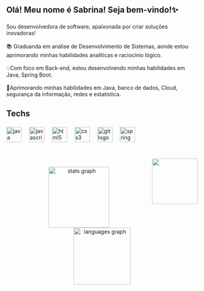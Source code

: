 

<h2 align="left">Olá! Meu nome é Sabrina! Seja bem-vindo!✨</h2>

###

<p align="left">Sou desenvolvedora de software, apaixonada por criar soluções inovadoras!<br><br>📚 Graduanda em análise de Desenvolvimento de Sistemas, aonde estou aprimorando minhas habilidades analíticas e raciocínio lógico.<br><br>💡Com foco em Back-end, estou desenvolvendo minhas habilidades em Java, Spring Boot.<br><br>🌱Aprimorando minhas habilidades em Java, banco de dados, Cloud, segurança da informação, redes e estatística.</p>

###



###

<h2 align="left">Techs</h2>

###

<div align="left">
  <img src="https://cdn.jsdelivr.net/gh/devicons/devicon/icons/java/java-original.svg" height="40" alt="java logo"  />
  <img width="12" />
  <img src="https://cdn.jsdelivr.net/gh/devicons/devicon/icons/javascript/javascript-original.svg" height="40" alt="javascript logo"  />
  <img width="12" />
  <img src="https://cdn.jsdelivr.net/gh/devicons/devicon/icons/html5/html5-original.svg" height="40" alt="html5 logo"  />
  <img width="12" />
  <img src="https://cdn.jsdelivr.net/gh/devicons/devicon/icons/css3/css3-original.svg" height="40" alt="css3 logo"  />
  <img width="12" />
  <img src="https://cdn.jsdelivr.net/gh/devicons/devicon/icons/git/git-original.svg" height="40" alt="git logo"  />
  <img width="12" />
  <img src="https://cdn.jsdelivr.net/gh/devicons/devicon/icons/spring/spring-original.svg" height="40" alt="spring logo"  />
</div>

###

<br clear="both">

<img align="right" height="120" src="https://cdn.discordapp.com/attachments/1116889337590714429/1338899559321178122/download.gif?ex=67acc2e2&is=67ab7162&hm=08a51b95298432f159d78089ee5291d540bf8fb48309d45b91f1f84eb92040ec&"  />

###

<div align="center">
  <img src="https://github-readme-stats.vercel.app/api?username=SasaGomess&hide_title=false&hide_rank=false&show_icons=true&include_all_commits=true&count_private=true&disable_animations=false&theme=jolly&locale=en&hide_border=false&order=1" height="160" alt="stats graph" />
    </div>
    
  <div align="center">
  <img src="https://github-readme-stats.vercel.app/api/top-langs?username=SasaGomess&locale=en&hide_title=false&layout=compact&card_width=320&langs_count=5&theme=jolly&hide_border=false&order=2" height="150"  alt="languages graph" />
</div>

###
